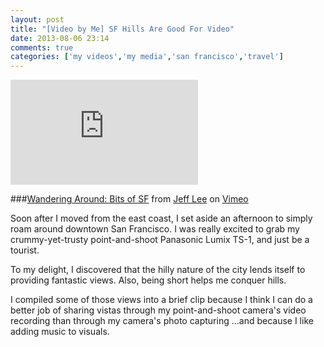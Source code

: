```yaml
---
layout: post
title: "[Video by Me] SF Hills Are Good For Video"
date: 2013-08-06 23:14
comments: true
categories: ['my videos','my media','san francisco','travel']
---
```


<iframe src="http://player.vimeo.com/video/71790058?portrait=0&color=26BB01&byline=0&title=0" width="300" height="168" frameborder="0" webkitAllowFullScreen mozallowfullscreen allowFullScreen></iframe>

###<a href="http://vimeo.com/71790058">Wandering Around: Bits of SF</a> from <a href="http://vimeo.com/user19992362">Jeff Lee</a> on <a href="https://vimeo.com">Vimeo</a>

Soon after I moved from the east coast, I set aside an afternoon to simply roam around downtown San Francisco. I was really excited to grab my crummy-yet-trusty point-and-shoot Panasonic Lumix TS-1, and just be a tourist.

To my delight, I discovered that the hilly nature of the city lends itself to providing fantastic views. Also, being short helps me conquer hills.

I compiled some of those views into a brief clip because I think I can do a better job of sharing vistas through my point-and-shoot camera's video recording than through my camera's photo capturing ...and because I like adding music to visuals.